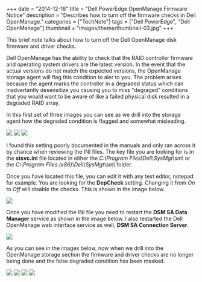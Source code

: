 +++
date = "2014-12-18"
title = "Dell PowerEdge OpenManage Firmware Notice"
description = "Describes how to turn off the firmware checks in Dell OpenManage."
categories = ["TechNote"]
tags = ["Dell PowerEdge", "Dell OpenManage"]
thumbnail = "images/theme/thumbnail-03.jpg"
+++

This brief note talks about how to turn off the Dell OpenManage disk firmware and driver checks.

<!--more-->

Dell OpenManage has the ability to check that the RAID controller firmware and operating system drivers are the latest version. In the event that the actual versions do not match the expected versions, the OpenManage storage agent will flag this condition to aler to you. The problem arises because the agent marks the controller in a degraded status which can inadvertantly desensitize you causing you to miss "degraged" conditions that you would want to be aware of like a failed physical disk resulted in a degraded RAID array. 

In this first set of three images you can see as we drill into the storage agent how the degraded condition is flagged and somewhat misleading.

![](/images/posts/dell-openmanage-firmware-notice-01.png)
![](/images/posts/dell-openmanage-firmware-notice-02.png)
![](/images/posts/dell-openmanage-firmware-notice-03.png)

I found this setting poorly documented in the manuals and only ran across it by chance when reviewing the INI files. The key file you are looking for is in the **stsvc.ini** file located in either the *C:\\Program Files\\Dell\\SysMgt\\sm\\* or the *C:\\Program Files (x86)\\Dell\\SysMgt\\sm\\* folder.

Once you have located this file, you can edit it with any text editor, notepad for example. You are looking for the **DepCheck** setting. Changing it from *On* to *Off* will disable the checks. This is shown in the image below.

![](/images/posts/dell-openmanage-firmware-notice-04.png)

Once you have modified the INI file you need to restart the **DSM SA Data Manager** service as shown in the image below. I also restarted the Dell OpenManage web interface service as well, **DSM SA Connection Server**.

![](/images/posts/dell-openmanage-firmware-notice-05.png)

As you can see in the images below, now when we drill into the OpenManage storage section the firmware and driver checks are no longer being done and the false degraded condition has been masked.

![](/images/posts/dell-openmanage-firmware-notice-06.png)
![](/images/posts/dell-openmanage-firmware-notice-07.png)
![](/images/posts/dell-openmanage-firmware-notice-08.png)
![](/images/posts/dell-openmanage-firmware-notice-09.png)

